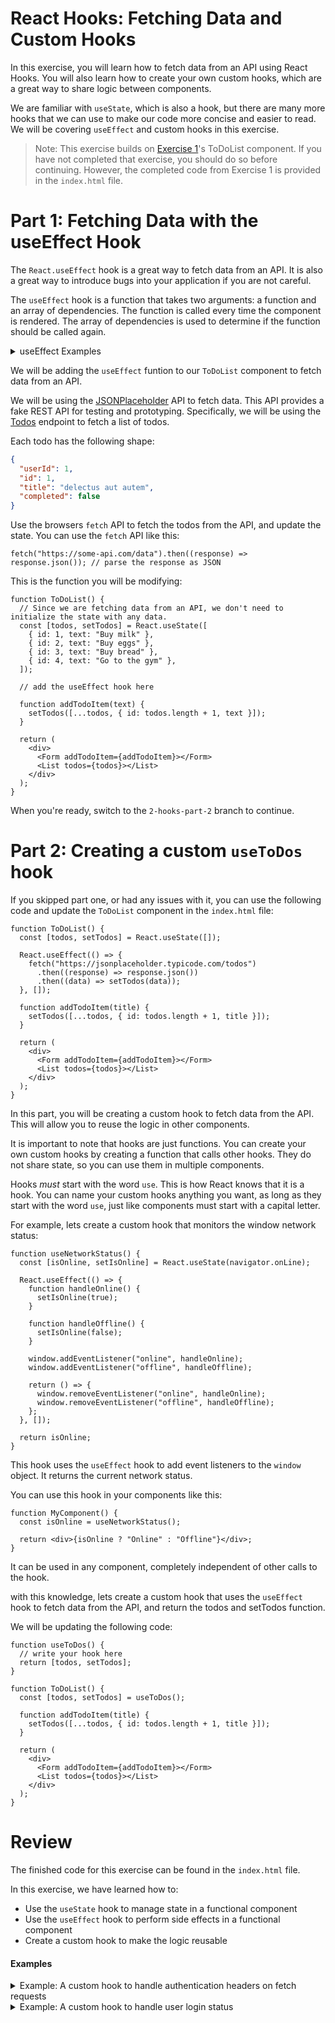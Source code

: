 # React Hooks: Fetching Data and Custom Hooks

In this exercise, you will learn how to fetch data from an API using React Hooks.
You will also learn how to create your own custom hooks, which are a great way to share logic between components.

We are familiar with `useState`, which is also a hook, but there are many more hooks that we can use to make our code more concise and easier to read. We will be covering `useEffect` and custom hooks in this exercise.

> Note: This exercise builds on [Exercise 1](../1-react-basics/README.md)'s ToDoList component. If you have not completed that exercise, you should do so before continuing. However, the completed code from Exercise 1 is provided in the `index.html` file.

# Part 1: Fetching Data with the useEffect Hook

The `React.useEffect` hook is a great way to fetch data from an API. It is also a great way to introduce bugs into your application if you are not careful.

The `useEffect` hook is a function that takes two arguments: a function and an array of dependencies. The function is called every time the component is rendered. The array of dependencies is used to determine if the function should be called again.

<details>
  <summary>useEffect Examples</summary>

For example, if you want to fetch data from an API when the component is rendered, you can do something like this:

```tsx
function MyComponent() {
  const [data, setData] = React.useState(null);

  React.useEffect(() => {
    fetch("https://api.example.com/data")
      .then((response) => response.json())
      .then((data) => setData(data));
  }, []);

  return (
    <div>
      {data ? <pre>{JSON.stringify(data, null, 2)}</pre> : "Loading..."}
    </div>
  );
}
```

In this example, the `useEffect` hook is called every time the component is rendered. The `fetch` function is called, and the data is set in state. The second argument to the `useEffect` hook is an empty array, which means that the function will only be called once.

If you want to refetch the data when a dependency changes, you can add that dependency to the array:

```tsx
function MyComponent() {
  const [data, setData] = React.useState(null);
  const [id, setId] = React.useState(1);

  React.useEffect(() => {
    fetch(`https://api.example.com/data/${id}`)
      .then((response) => response.json())
      .then((data) => setData(data));
  }, [id]);

  return (
    <div>
      <input value={id} onChange={(e) => setId(e.target.value)} />
      {data ? <pre>{JSON.stringify(data, null, 2)}</pre> : "Loading..."}
    </div>
  );
}
```

In this example, the `useEffect` hook is called every time the component is rendered. The `fetch` function is called, and the data is set in state. The second argument to the `useEffect` hook is an array containing the `id` state variable. This means that the function will be called every time the `id` state variable changes.

</details>

We will be adding the `useEffect` funtion to our `ToDoList` component to fetch data from an API.

We will be using the [JSONPlaceholder](https://jsonplaceholder.typicode.com/) API to fetch data. This API provides a fake REST API for testing and prototyping.
Specifically, we will be using the [Todos](https://jsonplaceholder.typicode.com/todos) endpoint to fetch a list of todos.

Each todo has the following shape:

```json
{
  "userId": 1,
  "id": 1,
  "title": "delectus aut autem",
  "completed": false
}
```

Use the browsers `fetch` API to fetch the todos from the API, and update the state. You can use the `fetch` API like this:

```tsx
fetch("https://some-api.com/data").then((response) => response.json()); // parse the response as JSON
```

This is the function you will be modifying:

```tsx
function ToDoList() {
  // Since we are fetching data from an API, we don't need to initialize the state with any data.
  const [todos, setTodos] = React.useState([
    { id: 1, text: "Buy milk" },
    { id: 2, text: "Buy eggs" },
    { id: 3, text: "Buy bread" },
    { id: 4, text: "Go to the gym" },
  ]);

  // add the useEffect hook here

  function addTodoItem(text) {
    setTodos([...todos, { id: todos.length + 1, text }]);
  }

  return (
    <div>
      <Form addTodoItem={addTodoItem}></Form>
      <List todos={todos}></List>
    </div>
  );
}
```

When you're ready, switch to the `2-hooks-part-2` branch to continue.

# Part 2: Creating a custom `useToDos` hook

If you skipped part one, or had any issues with it, you can use the following code and update the `ToDoList` component in the `index.html` file:

```tsx
function ToDoList() {
  const [todos, setTodos] = React.useState([]);

  React.useEffect(() => {
    fetch("https://jsonplaceholder.typicode.com/todos")
      .then((response) => response.json())
      .then((data) => setTodos(data));
  }, []);

  function addTodoItem(title) {
    setTodos([...todos, { id: todos.length + 1, title }]);
  }

  return (
    <div>
      <Form addTodoItem={addTodoItem}></Form>
      <List todos={todos}></List>
    </div>
  );
}
```

In this part, you will be creating a custom hook to fetch data from the API. This will allow you to reuse the logic in other components.

It is important to note that hooks are just functions. You can create your own custom hooks by creating a function that calls other hooks. They do not share state, so you can use them in multiple components.

Hooks _must_ start with the word `use`. This is how React knows that it is a hook. You can name your custom hooks anything you want, as long as they start with the word `use`, just like components must start with a capital letter.

For example, lets create a custom hook that monitors the window network status:

```tsx
function useNetworkStatus() {
  const [isOnline, setIsOnline] = React.useState(navigator.onLine);

  React.useEffect(() => {
    function handleOnline() {
      setIsOnline(true);
    }

    function handleOffline() {
      setIsOnline(false);
    }

    window.addEventListener("online", handleOnline);
    window.addEventListener("offline", handleOffline);

    return () => {
      window.removeEventListener("online", handleOnline);
      window.removeEventListener("offline", handleOffline);
    };
  }, []);

  return isOnline;
}
```

This hook uses the `useEffect` hook to add event listeners to the `window` object. It returns the current network status.

You can use this hook in your components like this:

```tsx
function MyComponent() {
  const isOnline = useNetworkStatus();

  return <div>{isOnline ? "Online" : "Offline"}</div>;
}
```

It can be used in any component, completely independent of other calls to the hook.

with this knowledge, lets create a custom hook that uses the `useEffect` hook to fetch data from the API, and return the todos and setTodos function.

We will be updating the following code:

```tsx
function useToDos() {
  // write your hook here
  return [todos, setTodos];
}

function ToDoList() {
  const [todos, setTodos] = useToDos();

  function addTodoItem(title) {
    setTodos([...todos, { id: todos.length + 1, title }]);
  }

  return (
    <div>
      <Form addTodoItem={addTodoItem}></Form>
      <List todos={todos}></List>
    </div>
  );
}
```

# Review

The finished code for this exercise can be found in the `index.html` file.

In this exercise, we have learned how to:

- Use the `useState` hook to manage state in a functional component
- Use the `useEffect` hook to perform side effects in a functional component
- Create a custom hook to make the logic reusable

#### Examples

<details>
<summary>Example: A custom hook to handle authentication headers on fetch requests</summary>

```tsx
function useAPI(url) {
  const [data, setData] = React.useState(null);
  React.useEffect(() => {
    fetch(url, {
      headers: {
        Authorization: `Bearer ${localStorage.getItem("token")}`,
      },
    })
      .then((response) => response.json())
      .then((data) => setData(data));
  }, [url]);

  return data;
}

function useUser() {
  return useAPI("https://some-private-api.com/user");
}

function MyComponent() {
  const user = useUser();
  if (user) {
    return <p>{user.name}</p>;
  } else {
    return <p>Loading...</p>;
  }
}
```

</details>

<details>
<summary>Example: A custom hook to handle user login status</summary>

```tsx
function useLoggedIn() {
  const [isLoggedIn, setIsLoggedIn] = React.useState(false);

  React.useEffect(() => {
    const token = localStorage.getItem("token");
    if (token) {
      setIsLoggedIn(true);
    }
  }, []);

  return isLoggedIn;
}
```

<details>
